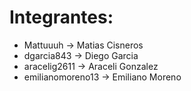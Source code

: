 #  Integrantes:
- Mattuuuh -> Matias Cisneros
- dgarcia843 -> Diego Garcia
- aracelig2611 -> Araceli Gonzalez
- emilianomoreno13 -> Emiliano Moreno
